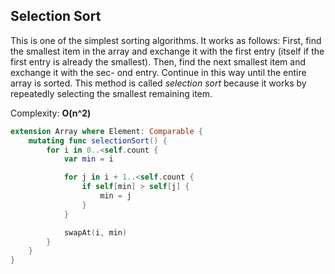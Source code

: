 ## Selection Sort

This is one of the simplest sorting algorithms. It works as follows: First, find the smallest item in the array and exchange it with the first entry (itself if the first entry is already the smallest). Then, find the next smallest item and exchange it with the sec- ond entry. Continue in this way until the entire array is sorted. This method is called _selection sort_ because it works by repeatedly selecting the smallest remaining item.

Complexity: **O(n^2)**

```swift
extension Array where Element: Comparable {
    mutating func selectionSort() {
        for i in 0..<self.count {
            var min = i

            for j in i + 1..<self.count {
                if self[min] > self[j] {
                    min = j
                }
            }

            swapAt(i, min)
        }
    }
}
```